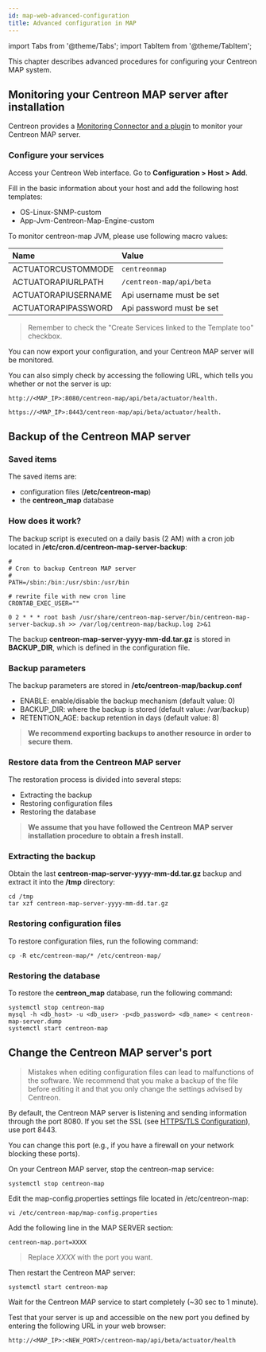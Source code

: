 ```yaml
---
id: map-web-advanced-configuration
title: Advanced configuration in MAP
---
```

import Tabs from '@theme/Tabs';
import TabItem from '@theme/TabItem';

This chapter describes advanced procedures for configuring your Centreon MAP
system.

## Monitoring your Centreon MAP server after installation

Centreon provides a [Monitoring Connector and a plugin](/pp/integrations/plugin-packs/procedures/applications-monitoring-centreon-map-engine-actuator) to monitor your Centreon MAP server.

### Configure your services

Access your Centreon Web interface. Go to **Configuration > Host > Add**.

Fill in the basic information about your host and add the following host
templates:

- OS-Linux-SNMP-custom
- App-Jvm-Centreon-Map-Engine-custom

To monitor centreon-map JVM, please use following macro values:

| Name                    | Value                           |
| :---------------------- | :------------------------------ |
| ACTUATORCUSTOMMODE      | ```centreonmap```               |
| ACTUATORAPIURLPATH      | ```/centreon-map/api/beta```    |
| ACTUATORAPIUSERNAME     | Api username must be set        |
| ACTUATORAPIPASSWORD     | Api password must be set        |

> Remember to check the "Create Services linked to the Template too" checkbox.

You can now export your configuration, and your Centreon MAP server will be
monitored.

You can also simply check by accessing the following URL, which tells you
whether or not the server is up:

<Tabs groupId="sync">
<TabItem value="HTTP" label="HTTP">

```shell
http://<MAP_IP>:8080/centreon-map/api/beta/actuator/health.
```

</TabItem>
<TabItem value="HTTPS" label="HTTPS">

```shell
https://<MAP_IP>:8443/centreon-map/api/beta/actuator/health.
```

</TabItem>
</Tabs>

## Backup of the Centreon MAP server

### Saved items

The saved items are:

- configuration files (**/etc/centreon-map**)
- the **centreon\_map** database

### How does it work?

The backup script is executed on a daily basis (2 AM) with a cron job located in
**/etc/cron.d/centreon-map-server-backup**:

```text
#
# Cron to backup Centreon MAP server
#
PATH=/sbin:/bin:/usr/sbin:/usr/bin

# rewrite file with new cron line
CRONTAB_EXEC_USER=""

0 2 * * * root bash /usr/share/centreon-map-server/bin/centreon-map-server-backup.sh >> /var/log/centreon-map/backup.log 2>&1
```

The backup **centreon-map-server-yyyy-mm-dd.tar.gz** is stored in
**BACKUP\_DIR**, which is defined in the configuration file.

### Backup parameters

The backup parameters are stored in **/etc/centreon-map/backup.conf**

- ENABLE: enable/disable the backup mechanism (default value: 0)
- BACKUP\_DIR: where the backup is stored (default value: /var/backup)
- RETENTION\_AGE: backup retention in days (default value: 8)

> **We recommend exporting backups to another resource in order to secure them.**

### Restore data from the Centreon MAP server

The restoration process is divided into several steps:

- Extracting the backup
- Restoring configuration files
- Restoring the database

> **We assume that you have followed the Centreon MAP server installation
> procedure to obtain a fresh install.**

### Extracting the backup

Obtain the last **centreon-map-server-yyyy-mm-dd.tar.gz** backup and extract it
into the **/tmp** directory:

```shell
cd /tmp
tar xzf centreon-map-server-yyyy-mm-dd.tar.gz
```

### Restoring configuration files

To restore configuration files, run the following command:

```shell
cp -R etc/centreon-map/* /etc/centreon-map/
```

### Restoring the database

To restore the **centreon\_map** database, run the following command:

```shell
systemctl stop centreon-map
mysql -h <db_host> -u <db_user> -p<db_password> <db_name> < centreon-map-server.dump
systemctl start centreon-map
```

## Change the Centreon MAP server's port

> Mistakes when editing configuration files can lead to malfunctions of the software. We recommend that you make a backup of the file before editing it and that you only change the settings advised by Centreon.

By default, the Centreon MAP server is listening and sending information
through the port 8080. If you set the SSL (see [HTTPS/TLS
Configuration](secure-your-map-platform.md#configure-httpstls-on-the-web-server)),
use port 8443.

You can change this port (e.g., if you have a firewall on your network
blocking these ports).

On your Centreon MAP server, stop the centreon-map service:

```shell
systemctl stop centreon-map
```

Edit the map-config.properties settings file located in
/etc/centreon-map:

```shell
vi /etc/centreon-map/map-config.properties
```

Add the following line in the MAP SERVER section:

```text
centreon-map.port=XXXX
```

> Replace *XXXX* with the port you want.

Then restart the Centreon MAP server:

```shell
systemctl start centreon-map
```

Wait for the Centreon MAP service to start completely (~30 sec to 1 minute).

Test that your server is up and accessible on the new port you defined by
entering the following URL in your web browser:

```shell
http://<MAP_IP>:<NEW_PORT>/centreon-map/api/beta/actuator/health
```
